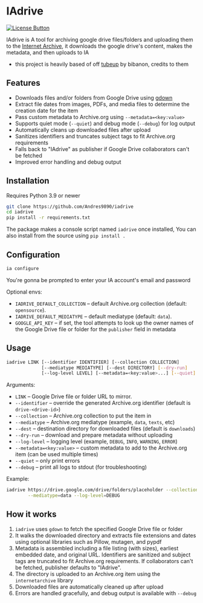[License Button]: https://img.shields.io/badge/License-MIT-black
[License Link]: https://github.com/Andres9890/iadrive/blob/main/LICENSE 'MIT License.'

# IAdrive
[![License Button]][License Link]

IAdrive is A tool for archiving google drive files/folders and uploading them to the [Internet Archive](https://archive.org/), it downloads
the google drive's content, makes the metadata, and then uploads to IA

- this project is heavily based of off [tubeup](https://github.com/bibanon/tubeup) by bibanon, credits to them

## Features

- Downloads files and/or folders from Google Drive using [gdown](https://github.com/wkentaro/gdown)
- Extract file dates from images, PDFs, and media files to determine the creation date for the item
- Pass custom metadata to Archive.org using `--metadata=<key:value>`
- Supports quiet mode (`--quiet`) and debug mode (`--debug`) for log output
- Automatically cleans up downloaded files after upload
- Sanitizes identifiers and truncates subject tags to fit Archive.org requirements
- Falls back to "IAdrive" as publisher if Google Drive collaborators can't be fetched
- Improved error handling and debug output

## Installation

Requires Python 3.9 or newer

```bash
git clone https://github.com/Andres9890/iadrive
cd iadrive
pip install -r requirements.txt
```

The package makes a console script named `iadrive` once installed, You can also install from the source using `pip install .`

## Configuration

```bash
ia configure
```

You're gonna be prompted to enter your IA account's email and password

Optional envs:

- `IADRIVE_DEFAULT_COLLECTION` – default Archive.org collection (default:
  `opensource`).
- `IADRIVE_DEFAULT_MEDIATYPE` – default mediatype (default: `data`).
- `GOOGLE_API_KEY` – if set, the tool attempts to look up the owner names of
  the Google Drive file or folder for the `publisher` field in metadata

## Usage

```bash
iadrive LINK [--identifier IDENTIFIER] [--collection COLLECTION]
             [--mediatype MEDIATYPE] [--dest DIRECTORY] [--dry-run]
             [--log-level LEVEL] [--metadata=<key:value>...] [--quiet] [--debug]
```

Arguments:

- `LINK` – Google Drive file or folder URL to mirror.
- `--identifier` – override the generated Archive.org identifier (default is `drive-<drive-id>`)
- `--collection` – Archive.org collection to put the item in
- `--mediatype` – Archive.org mediatype (example, `data`, `texts`, etc)
- `--dest` – destination directory for downloaded files (default is `downloads`)
- `--dry-run` – download and prepare metadata without uploading
- `--log-level` – logging level (example, `DEBUG`, `INFO`, `WARNING`, `ERROR`)
- `--metadata=<key:value>` – custom metadata to add to the Archive.org item (can be used multiple times)
- `--quiet` – only print errors
- `--debug` – print all logs to stdout (for troubleshooting)

Example:

```bash
iadrive https://drive.google.com/drive/folders/placeholder --collection=mycol \
        --mediatype=data --log-level=DEBUG
```

## How it works

1. `iadrive` uses `gdown` to fetch the specified Google Drive file or folder
2. It walks the downloaded directory and extracts file extensions and dates using optional libraries such as Pillow, mutagen, and pypdf
3. Metadata is assembled including a file listing (with sizes), earliest embedded date, and original URL. Identifiers are sanitized and subject tags are truncated to fit Archive.org requirements. If collaborators can't be fetched, publisher defaults to "IAdrive".
4. The directory is uploaded to an Archive.org item using the `internetarchive` library
5. Downloaded files are automatically cleaned up after upload
6. Errors are handled gracefully, and debug output is available with `--debug`
